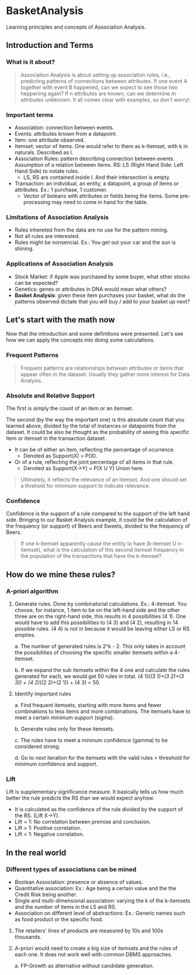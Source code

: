 # BasketAnalysis
Learning principles and concepts of Association Analysis.

## Introduction and Terms

### What is it about?

> Association Analysis is about setting up association rules, i.e., predicting patterns of connections between attributes. If one event A together with event B happened, can we expect to see those two heppening again? If n attributes are known, can we determine m attributes unkknown. It all comes clear with examples, so don't worry!

### Important terms

- Association: connection between events.
- Events: attributes known from a datapoint.
- Item: one attribute observed.
- Itemset: vector of items. One would refer to them as k-Itemset, with k in naturals. Described as I.
- Association Rules: pattern describing connection between events. Assumption of a relation between items. RS: LS (Right Hand Side: Left Hand Side) to notate rules.
    - LS, RS are contained inside I. And their intersection is empty.
- Transaction: an individual, an entity, a datapoint, a group of items or attributes. Ex.: 1 purchase, 1 customer.
    - Vector of boleans with attributes or fields being the items. Some pre-processing may need to come in hand for the table.

### Limitations of Association Analysis

- Rules inhereted from the data are no use for the pattern mining.
- Not all rules are interested.
- Rules might be nonsencial. Ex.: You get out your car and the sun is shining.

### Applications of Association Analysis

- Stock Market: if Apple was purchased by some buyer, what other stocks can be expected?
- Genetics: genes or attributes in DNA would mean what others?
- **Basket Analysis**: given these item purchases your basket, what do the patterns observed dictate that you will buy / add to your basket up next?

## Let's start with the math now

Now that the introduction and some definitions were presented. Let's see how we can apply the concepts into doing some calculations.

### Frequent Patterns

> Frequent patterns are relationships between attributes or items that appear often in the dataset. Usually they gather more interest for Data Analysis.

### Absolute and Relative Support

The first is simply the count of an item or an itemset. 

The second (by the way the important one) is this absolute count that you learned above, divided by the total of instances or datapoints from the dataset.
It could be also be thought as the probability of seeing this specific item or itemset in the transaction dataset.

- It can be of either an item, reflecting the percentage of ocurrence.
    - Denoted as Support(X) = P(X).
- Or of a rule, reflecting the joint percentage of all items in that rule.
    - Denoted as Support(X->Y) = P(X U Y) Union here.
> Ultimately, it reflects the relevance of an itemset. And one should set a threhold for minimum support to indicate relevance.

### Confidence

Confidence is the support of a rule compared to the support of the left hand side. Bringing to our Basket Analysis example, it could be the calculation of the frequency (or support) of Beers and Sweets, divided to the frequency of Beers.

> If one k-itemset apparently cause the entity to have (k-itemset U n-itemset), what is the calculation of this second itemset frequency in the population of the transactions that have the k-itemset?

## How do we mine these rules?

### A-priori algorithm

1. Generate rules. Done by combinatorial calculations. Ex.: 4-itemset. You choose, for instance, 1 item to be on the left-hand side and the other three are on the right-hand side, this results in 4 possibilities (4 1). One would have to add this possibilities to (4 3) and (4 2), resulting in 14 possible rules. (4 4) is not in because it would be leaving either LS or RS empties.
    
    a. The number of generated rules is 2^k - 2. This only takes in account the possibilities of choosing the specific smaller itemsets within a 4-itemset.
    
    b. If we expand the sub itemsets within the 4 one and calculate the rules generated for each, we would get 50 rules in total. (4 1)*((3 1)+(3 2)+(3 3)) + (4 2)*((2 2)+(2 1)) + (4 3) = 50.
    
2. Identify important rules
    
    a. Find frequent itemsets, starting with more items and fewer combinations to less items and more combinations. The itemsets have to meet a certain minimum support (sigma).
    
    b. Generate rules only for these itemsets.
    
    c. The rules have to meet a mininum confidence (gamma) to be considered strong.
    
    d. Go to next iteration for the itemsets with the valid rules > threshold for minimum confidence and support.

### Lift

Lift is supplementary significance measure. It basically tells us how much better the rule predicts the RS than we would expect anyhow.

- It is calculated as the confidence of the rule divided by the support of the RS. (Lift X->Y).
- Lift = 1: No correlation between premise and conclusion.
- Lift > 1: Positive correlation.
- Lift < 1: Negative correlation.

## In the real world

### Different types of associations can be mined

- Boolean Association: presence or absence of values.
- Quantitative association: Ex.: Age being a certain value and the the Credit Risk being another.
- Single and multi-dimensional association: varying the k of the k-itemsets and the number of items in the LS and RS. 
- Association on different level of abstractions: Ex.: Generic names such as food product or the specific food.

1. The retailers' lines of products are measured by 10s and 100s thousands.

2. A-priori would need to create a big size of itemsets and the rules of each one. It does not work well with common DBMS approaches.
    
    a. FP-Growth as alternative without candidate generation.





















